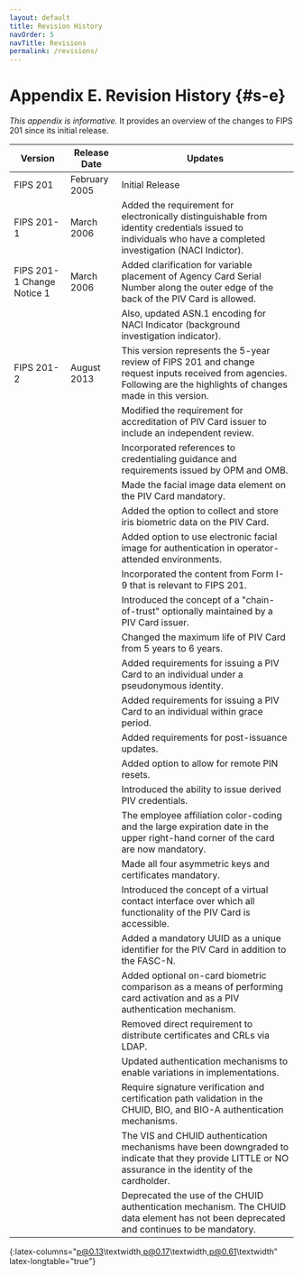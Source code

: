 ```yaml
---
layout: default
title: Revision History
navOrder: 5
navTitle: Revisions
permalink: /revisions/
---
```

# Appendix E. Revision History {#s-e}

_This appendix is informative._  It provides an overview of the changes to FIPS 201 since its initial release.

|Version|Release Date|Updates|
|---|---|---|
|FIPS 201|February 2005|Initial Release|
|FIPS 201-1|March 2006|Added the requirement for electronically distinguishable from identity credentials issued to individuals who have a completed investigation (NACI Indictor).|
|FIPS 201-1 Change Notice 1|March 2006|Added clarification for variable placement of Agency Card Serial Number along the outer edge of the back of the PIV Card is allowed.|
|||Also, updated ASN.1 encoding for NACI Indicator (background investigation indicator).|
|FIPS 201-2|August 2013|This version represents the 5-year review of FIPS 201 and change request inputs received from agencies. Following are the highlights of changes made in this version.|
|||Modified the requirement for accreditation of PIV Card issuer to include an independent review.|
|||Incorporated references to credentialing guidance and requirements issued by OPM and OMB.|
|||Made the facial image data element on the PIV Card mandatory.|
|||Added the option to collect and store iris biometric data on the PIV Card.|
|||Added option to use electronic facial image for authentication in operator-attended environments.|
|||Incorporated the content from Form I-9 that is relevant to FIPS 201.|
|||Introduced the concept of a "chain-of-trust" optionally maintained by a PIV Card issuer.|
|||Changed the maximum life of PIV Card from 5&nbsp;years to 6&nbsp;years.|
|||Added requirements for issuing a PIV Card to an individual under a pseudonymous identity.|
|||Added requirements for issuing a PIV Card to an individual within grace period.|
|||Added requirements for post-issuance updates.|
|||Added option to allow for remote PIN resets.|
|||Introduced the ability to issue derived PIV credentials.|
|||The employee affiliation color-coding and the large expiration date in the upper right-hand corner of the card are now mandatory.|
|||Made all four asymmetric keys and certificates mandatory.|
|||Introduced the concept of a virtual contact interface over which all functionality of the PIV Card is accessible.|
|||Added a mandatory UUID as a unique identifier for the PIV Card in addition to the FASC-N.|
|||Added optional on-card biometric comparison as a means of performing card activation and as a PIV authentication mechanism.|
|||Removed direct requirement to distribute certificates and CRLs via LDAP.|
|||Updated authentication mechanisms to enable variations in implementations.|
|||Require signature verification and certification path validation in the CHUID, BIO, and BIO-A authentication mechanisms.|
|||The VIS and CHUID authentication mechanisms have been downgraded to indicate that they provide LITTLE or NO assurance in the identity of the cardholder.|
|||Deprecated the use of the CHUID authentication mechanism. The CHUID data element has not been deprecated and continues to be mandatory.|
{:latex-columns="p@0.13\textwidth,p@0.17\textwidth,p@0.61\textwidth" latex-longtable="true"}
